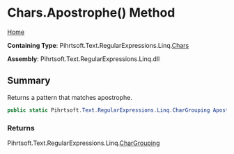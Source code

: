 # Chars\.Apostrophe\(\) Method

[Home](../../../../../../README.md)

**Containing Type**: Pihrtsoft\.Text\.RegularExpressions\.Linq\.[Chars](../README.md)

**Assembly**: Pihrtsoft\.Text\.RegularExpressions\.Linq\.dll

## Summary

Returns a pattern that matches apostrophe\.

```csharp
public static Pihrtsoft.Text.RegularExpressions.Linq.CharGrouping Apostrophe()
```

### Returns

Pihrtsoft\.Text\.RegularExpressions\.Linq\.[CharGrouping](../../CharGrouping/README.md)

